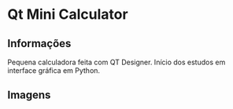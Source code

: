 # Qt Mini Calculator

## Informações
Pequena calculadora feita com QT Designer. Início dos estudos em interface gráfica em Python.

## Imagens
